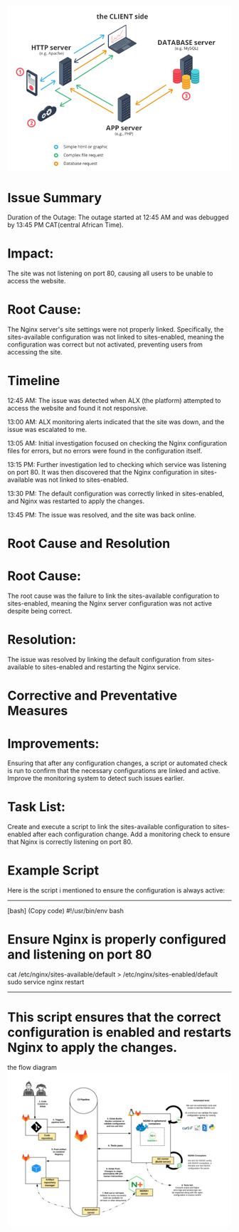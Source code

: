 ![Technical Issue Resolution](./_R_chart.png)

# Issue Summary
Duration of the Outage: The outage started at 12:45 AM and was debugged by 13:45 PM CAT(central African Time).

# Impact:
The site was not listening on port 80, causing all users to be unable to access the website.

# Root Cause:
The Nginx server's site settings were not properly linked. Specifically, the sites-available configuration was not linked to sites-enabled, meaning the configuration was correct but not activated, preventing users from accessing the site.

# Timeline
12:45 AM: The issue was detected when ALX (the platform) attempted to access the website and found it not responsive.

13:00 AM: ALX monitoring alerts indicated that the site was down, and the issue was escalated to me.

13:05 AM: Initial investigation focused on checking the Nginx configuration files for errors, but no errors were found in the configuration itself.

13:15 PM: Further investigation led to checking which service was listening on port 80. It was then discovered that the Nginx configuration in sites-available was not linked to sites-enabled.

13:30 PM: The default configuration was correctly linked in sites-enabled, and Nginx was restarted to apply the changes.

13:45 PM: The issue was resolved, and the site was back online.

# Root Cause and Resolution
# Root Cause:
The root cause was the failure to link the sites-available configuration to sites-enabled, meaning the Nginx server configuration was not active despite being correct.

# Resolution:
The issue was resolved by linking the default configuration from sites-available to sites-enabled and restarting the Nginx service.

# Corrective and Preventative Measures

# Improvements:
Ensuring that after any configuration changes, a script or automated check is run to confirm that the necessary configurations are linked and active.
Improve the monitoring system to detect such issues earlier.

# Task List:

Create and execute a script to link the sites-available configuration to sites-enabled after each configuration change.
Add a monitoring check to ensure that Nginx is correctly listening on port 80.

# Example Script
Here is the script i mentioned to ensure the configuration is always active:

______________________________________________________________
[bash]
(Copy code)
#!/usr/bin/env bash
# Ensure Nginx is properly configured and listening on port 80

cat /etc/nginx/sites-available/default > /etc/nginx/sites-enabled/default
sudo service nginx restart
_______________________________________________________________

# This script ensures that the correct configuration is enabled and restarts Nginx to apply the changes.
the flow diagram
![Nginx Configuration Flow](./chart.png)

